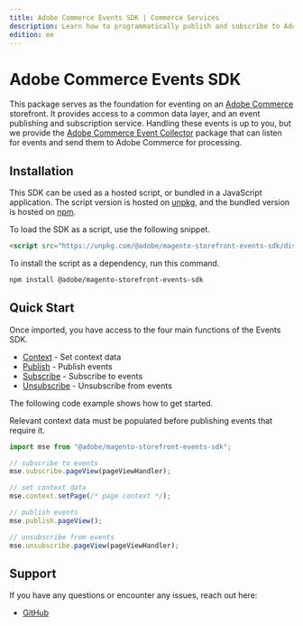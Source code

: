 ```yaml
---
title: Adobe Commerce Events SDK | Commerce Services
description: Learn how to programmatically publish and subscribe to Adobe Commerce storefront events.
edition: ee
---
```


# Adobe Commerce Events SDK

This package serves as the foundation for eventing on an [Adobe Commerce](https://business.adobe.com/products/magento/magento-commerce.html) storefront. It provides access to a common data layer, and an event publishing and subscription service. Handling these events is up to you, but we provide the [Adobe Commerce Event Collector](../collector/index.md) package that can listen for events and send them to Adobe Commerce for processing.

## Installation

This SDK can be used as a hosted script, or bundled in a JavaScript application. The script version is hosted on [unpkg](https://unpkg.com/@adobe/magento-storefront-events-sdk@1.0.1/dist/index.js), and the bundled version is hosted on [npm](https://www.npmjs.com/package/@adobe/magento-storefront-events-sdk).

To load the SDK as a script, use the following snippet.

```html
<script src="https://unpkg.com/@adobe/magento-storefront-events-sdk/dist/index.js"></script>
```

To install the script as a dependency, run this command.

```bash
npm install @adobe/magento-storefront-events-sdk
```

## Quick Start

Once imported, you have access to the four main functions of the Events SDK.

-  [Context](context.md) - Set context data
-  [Publish](publish.md) - Publish events
-  [Subscribe](subscribe.md) - Subscribe to events
-  [Unsubscribe](unsubscribe.md) - Unsubscribe from events

The following code example shows how to get started.

<InlineAlert variant="warning" slots="text" />

Relevant context data must be populated before publishing events that require it.

```javascript
import mse from "@adobe/magento-storefront-events-sdk";

// subscribe to events
mse.subscribe.pageView(pageViewHandler);

// set context data
mse.context.setPage(/* page context */);

// publish events
mse.publish.pageView();

// unsubscribe from events
mse.unsubscribe.pageView(pageViewHandler);
```

## Support

If you have any questions or encounter any issues, reach out here:

-  [GitHub](https://github.com/adobe/magento-storefront-event-collector/issues)
